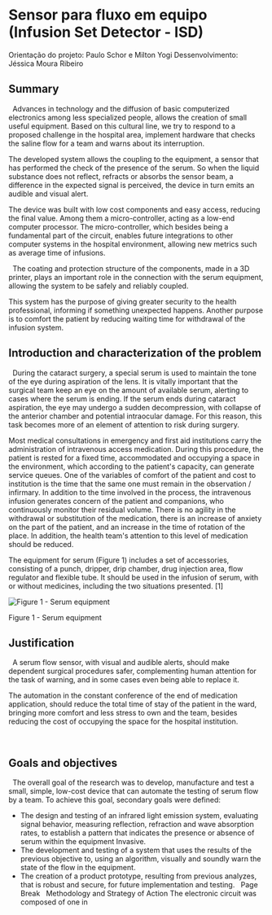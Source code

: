 # Sensor para fluxo em equipo (Infusion Set Detector - ISD)

Orientação do projeto: Paulo Schor e Milton Yogi
Dessenvolvimento: Jéssica Moura Ribeiro

## Summary
 
Advances in technology and the diffusion of basic computerized electronics among less specialized people, allows the creation of small useful equipment. Based on this cultural line, we try to respond to a proposed challenge in the hospital area, implement hardware that checks the saline flow for a team and warns about its interruption.

The developed system allows the coupling to the equipment, a sensor that has performed the check of the presence of the serum. So when the liquid substance does not reflect, refracts or absorbs the sensor beam, a difference in the expected signal is perceived, the device in turn emits an audible and visual alert.

The device was built with low cost components and easy access, reducing the final value. Among them a micro-controller, acting as a low-end computer processor. The micro-controller, which besides being a fundamental part of the circuit, enables future integrations to other computer systems in the hospital environment, allowing new metrics such as average time of infusions.

 
The coating and protection structure of the components, made in a 3D printer, plays an important role in the connection with the serum equipment, allowing the system to be safely and reliably coupled.


This system has the purpose of giving greater security to the health professional, informing if something unexpected happens. Another purpose is to comfort the patient by reducing waiting time for withdrawal of the infusion system.


## Introduction and characterization of the problem
 
During the cataract surgery, a special serum is used to maintain the tone of the eye during aspiration of the lens. It is vitally important that the surgical team keep an eye on the amount of available serum, alerting to cases where the serum is ending. If the serum ends during cataract aspiration, the eye may undergo a sudden decompression, with collapse of the anterior chamber and potential intraocular damage. For this reason, this task becomes more of an element of attention to risk during surgery.


Most medical consultations in emergency and first aid institutions carry the administration of intravenous access medication. During this procedure, the patient is rested for a fixed time, accommodated and occupying a space in the environment, which according to the patient's capacity, can generate service queues. One of the variables of comfort of the patient and cost to institution is the time that the same one must remain in the observation / infirmary. In addition to the time involved in the process, the intravenous infusion generates concern of the patient and companions, who continuously monitor their residual volume. There is no agility in the withdrawal or substitution of the medication, there is an increase of anxiety on the part of the patient, and an increase in the time of rotation of the place. In addition, the health team's attention to this level of medication should be reduced.


The equipment for serum (Figure 1) includes a set of accessories, consisting of a punch, dripper, drip chamber, drug injection area, flow regulator and flexible tube. It should be used in the infusion of serum, with or without medicines, including the two situations presented. [1]

![Figure 1 - Serum equipment](https://octodex.github.com/images/yaktocat.png)

Figure 1 - Serum equipment

## Justification
 
A serum flow sensor, with visual and audible alerts, should make dependent surgical procedures safer, complementing human attention for the task of warning, and in some cases even being able to replace it.


The automation in the constant conference of the end of medication application, should reduce the total time of stay of the patient in the ward, bringing more comfort and less stress to own and the team, besides reducing the cost of occupying the space for the hospital institution.

 
## Goals and objectives
 
The overall goal of the research was to develop, manufacture and test a small, simple, low-cost device that can automate the testing of serum flow by a team. To achieve this goal, secondary goals were defined:


* The design and testing of an infrared light emission system, evaluating signal behavior, measuring reflection, refraction and wave absorption rates, to establish a pattern that indicates the presence or absence of serum within the equipment Invasive.
* The development and testing of a system that uses the results of the previous objective to, using an algorithm, visually and soundly warn the state of the flow in the equipment.
* The creation of a product prototype, resulting from previous analyzes, that is robust and secure, for future implementation and testing.
 
Page Break
 
Methodology and Strategy of Action
The electronic circuit was composed of one in